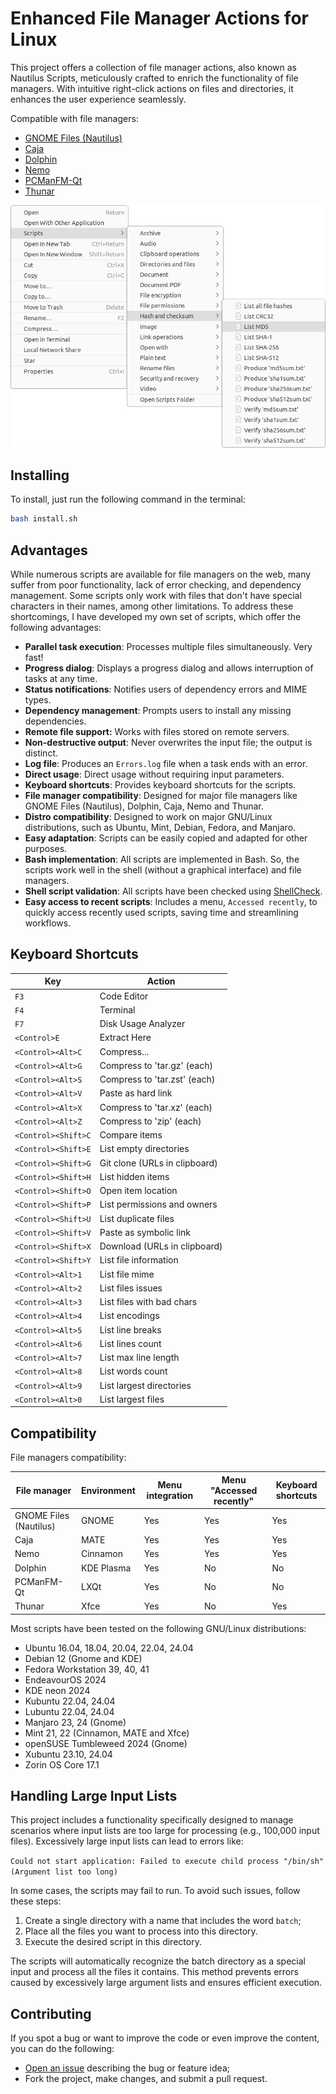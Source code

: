 # Enhanced File Manager Actions for Linux

This project offers a collection of file manager actions, also known as Nautilus Scripts, meticulously crafted to enrich the functionality of file managers. With intuitive right-click actions on files and directories, it enhances the user experience seamlessly.

Compatible with file managers:

- [GNOME Files (Nautilus)](https://gitlab.gnome.org/GNOME/nautilus)
- [Caja](https://github.com/mate-desktop/caja)
- [Dolphin](https://github.com/KDE/dolphin)
- [Nemo](https://github.com/linuxmint/nemo)
- [PCManFM-Qt](https://github.com/lxqt/pcmanfm-qt)
- [Thunar](https://gitlab.xfce.org/xfce/thunar)

![screenshot](.assets/screenshot.png)

## Installing

To install, just run the following command in the terminal:

```sh
bash install.sh
```

## Advantages

While numerous scripts are available for file managers on the web, many suffer from poor functionality, lack of error checking, and dependency management. Some scripts only work with files that don't have special characters in their names, among other limitations. To address these shortcomings, I have developed my own set of scripts, which offer the following advantages:

- **Parallel task execution**: Processes multiple files simultaneously. Very fast!
- **Progress dialog**: Displays a progress dialog and allows interruption of tasks at any time.
- **Status notifications**: Notifies users of dependency errors and MIME types.
- **Dependency management**: Prompts users to install any missing dependencies.
- **Remote file support:** Works with files stored on remote servers.
- **Non-destructive output**: Never overwrites the input file; the output is distinct.
- **Log file**: Produces an `Errors.log` file when a task ends with an error.
- **Direct usage**: Direct usage without requiring input parameters.
- **Keyboard shortcuts**: Provides keyboard shortcuts for the scripts.
- **File manager compatibility**: Designed for major file managers like GNOME Files (Nautilus), Dolphin, Caja, Nemo and Thunar.
- **Distro compatibility**: Designed to work on major GNU/Linux distributions, such as Ubuntu, Mint, Debian, Fedora, and Manjaro.
- **Easy adaptation**: Scripts can be easily copied and adapted for other purposes.
- **Bash implementation**: All scripts are implemented in Bash. So, the scripts work well in the shell (without a graphical interface) and file managers.
- **Shell script validation**: All scripts have been checked using [ShellCheck](https://github.com/koalaman/shellcheck).
- **Easy access to recent scripts**: Includes a menu, `Accessed recently`, to quickly access recently used scripts, saving time and streamlining workflows.

## Keyboard Shortcuts

| Key                 | Action                        |
| ------------------- | ----------------------------- |
| `F3`                | Code Editor                   |
| `F4`                | Terminal                      |
| `F7`                | Disk Usage Analyzer           |
| `<Control>E`        | Extract Here                  |
| `<Control><Alt>C`   | Compress...                   |
| `<Control><Alt>G`   | Compress to 'tar.gz' (each)   |
| `<Control><Alt>S`   | Compress to 'tar.zst' (each)  |
| `<Control><Alt>V`   | Paste as hard link            |
| `<Control><Alt>X`   | Compress to 'tar.xz' (each)   |
| `<Control><Alt>Z`   | Compress to 'zip' (each)      |
| `<Control><Shift>C` | Compare items                 |
| `<Control><Shift>E` | List empty directories        |
| `<Control><Shift>G` | Git clone (URLs in clipboard) |
| `<Control><Shift>H` | List hidden items             |
| `<Control><Shift>O` | Open item location            |
| `<Control><Shift>P` | List permissions and owners   |
| `<Control><Shift>U` | List duplicate files          |
| `<Control><Shift>V` | Paste as symbolic link        |
| `<Control><Shift>X` | Download (URLs in clipboard)  |
| `<Control><Shift>Y` | List file information         |
| `<Control><Alt>1`   | List file mime                |
| `<Control><Alt>2`   | List files issues             |
| `<Control><Alt>3`   | List files with bad chars     |
| `<Control><Alt>4`   | List encodings                |
| `<Control><Alt>5`   | List line breaks              |
| `<Control><Alt>6`   | List lines count              |
| `<Control><Alt>7`   | List max line length          |
| `<Control><Alt>8`   | List words count              |
| `<Control><Alt>9`   | List largest directories      |
| `<Control><Alt>0`   | List largest files            |

## Compatibility

File managers compatibility:

| File manager           | Environment | Menu integration | Menu "Accessed recently" | Keyboard shortcuts |
| ---------------------- | ----------- | ---------------- | ------------------------ | ------------------ |
| GNOME Files (Nautilus) | GNOME       | Yes              | Yes                      | Yes                |
| Caja                   | MATE        | Yes              | Yes                      | Yes                |
| Nemo                   | Cinnamon    | Yes              | Yes                      | Yes                |
| Dolphin                | KDE Plasma  | Yes              | No                       | No                 |
| PCManFM-Qt             | LXQt        | Yes              | No                       | No                 |
| Thunar                 | Xfce        | Yes              | No                       | Yes                |

Most scripts have been tested on the following GNU/Linux distributions:

- Ubuntu 16.04, 18.04, 20.04, 22.04, 24.04
- Debian 12 (Gnome and KDE)
- Fedora Workstation 39, 40, 41
- EndeavourOS 2024
- KDE neon 2024
- Kubuntu 22.04, 24.04
- Lubuntu 22.04, 24.04
- Manjaro 23, 24 (Gnome)
- Mint 21, 22 (Cinnamon, MATE and Xfce)
- openSUSE Tumbleweed 2024 (Gnome)
- Xubuntu 23.10, 24.04
- Zorin OS Core 17.1

## Handling Large Input Lists

This project includes a functionality specifically designed to manage scenarios where input lists are too large for processing (e.g., 100,000 input files). Excessively large input lists can lead to errors like:

`Could not start application: Failed to execute child process "/bin/sh" (Argument list too long)`

In some cases, the scripts may fail to run. To avoid such issues, follow these steps:

1. Create a single directory with a name that includes the word `batch`;
2. Place all the files you want to process into this directory.
3. Execute the desired script in this directory.

The scripts will automatically recognize the batch directory as a special input and process all the files it contains. This method prevents errors caused by excessively large argument lists and ensures efficient execution.

## Contributing

If you spot a bug or want to improve the code or even improve the content, you can do the following:

- [Open an issue](https://github.com/cfgnunes/nautilus-scripts/issues/new)
  describing the bug or feature idea;
- Fork the project, make changes, and submit a pull request.
